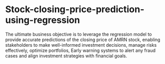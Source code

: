 # Stock-closing-price-prediction-using-regression
The ultimate business objective is to leverage the regression model to provide accurate predictions of the closing price of AMRN stock, enabling stakeholders to make well-informed investment decisions, manage risks effectively, optimize portfolios, Early warning systems to alert any fraud cases and align investment strategies with financial goals.

